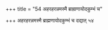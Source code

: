 +++
title = "54 अहरहरन्नमस्मै ब्राह्मणायोदकुम्भं च"

+++
अहरहरन्नमस्मै ब्राह्मणायोदकुम्भं च दद्यात् ५४